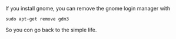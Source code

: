 If you install gnome, you can remove the gnome login manager with

    sudo apt-get remove gdm3

So you con go back to the simple life.
